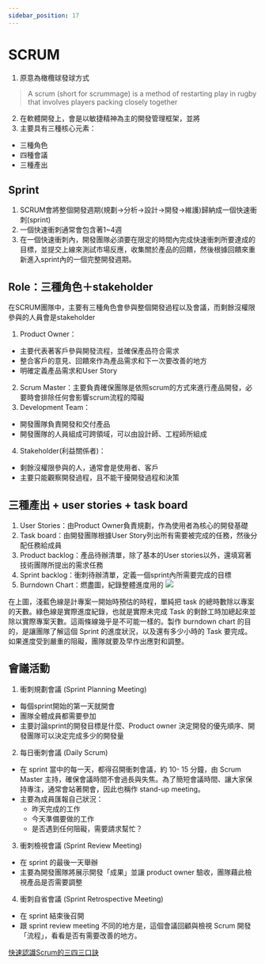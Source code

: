 ```yaml
---
sidebar_position: 17
--- 
```


# SCRUM
1. 原意為橄欖球發球方式
> A scrum (short for scrummage) is a method of restarting play in rugby that involves players packing closely together
2. 在軟體開發上，會是以敏捷精神為主的開發管理框架，並將
3. 主要具有三種核心元素：
  - 三種角色
  - 四種會議
  - 三種產出
## Sprint
1. SCRUM會將整個開發週期(規劃->分析->設計->開發->維護)歸納成一個快速衝刺(sprint)
2. 一個快速衝刺通常會包含著1~4週
3. 在一個快速衝刺內，開發團隊必須要在限定的時間內完成快速衝刺所要達成的目標，並提交上線來測試市場反應，收集關於產品的回饋，然後根據回饋來重新進入sprint內的一個完整開發週期。

## Role：三種角色＋stakeholder
在SCRUM團隊中，主要有三種角色會參與整個開發過程以及會議，而剩餘沒權限參與的人員會是stakeholder
1. Product Owner：
  - 主要代表著客戶參與開發流程，並確保產品符合需求
  - 整合客戶的意見、回饋來作為產品需求和下一次要改善的地方
  - 明確定義產品需求和User Story
2. Scrum Master：主要負責確保團隊是依照scrum的方式來進行產品開發，必要時會排除任何會影響scrum流程的障礙
3. Development Team：
  - 開發團隊負責開發和交付產品
  - 開發團隊的人員組成可跨領域，可以由設計師、工程師所組成
4. Stakeholder(利益關係者)：
  - 剩餘沒權限參與的人，通常會是使用者、客戶
  - 主要只能觀察開發過程，且不能干擾開發過程和決策


## 三種產出 + user stories + task board
1. User Stories：由Product Owner負責規劃，作為使用者為核心的開發基礎
2. Task board：由開發團隊根據User Story列出所有需要被完成的任務，然後分配任務給成員
3. Product backlog：產品待辦清單，除了基本的User stories以外，還填寫著技術團隊所提出的需求任務
4. Sprint backlog：衝刺待辦清單，定義一個sprint內所需要完成的目標
5. Burndown Chart：燃盡圖，紀錄整體進度用的
![](https://res.cloudinary.com/dqfxgtyoi/image/upload/v1644846818/agile/ExportedContentImage_04-2_bp68ge.png)

在上圖，淺藍色線是計專案一開始時預估的時程，單純把 task 的總時數除以專案的天數。綠色線是實際進度紀錄，也就是實際未完成 Task 的剩餘工時加總起來並除以實際專案天數。這兩條線幾乎是不可能一樣的。製作 burndown chart 的目的，是讓團隊了解這個 Sprint 的進度狀況，以及還有多少小時的 Task 要完成。如果進度受到嚴重的阻礙，團隊就要及早作出應對和調整。

## 會議活動

1. 衝刺規劃會議 (Sprint Planning Meeting)
  - 每個sprint開始的第一天就開會
  - 團隊全體成員都需要參加
  - 主要討論sprint的開發目標是什麼、Product owner 決定開發的優先順序、開發團隊可以決定完成多少的開發量
2. 每日衝刺會議 (Daily Scrum)
  - 在 sprint 當中的每一天，都得召開衝刺會議，約 10- 15 分鐘，由 Scrum Master 主持，確保會議時間不會過長與失焦。為了簡短會議時間、讓大家保持專注，通常會站著開會，因此也稱作 stand-up meeting。
  - 主要為成員匯報自己狀況：
    * 昨天完成的工作
    * 今天準備要做的工作
    * 是否遇到任何阻礙，需要請求幫忙？
3. 衝刺檢視會議 (Sprint Review Meeting)
  - 在 sprint 的最後一天舉辦
  - 主要為開發團隊將展示開發「成果」並讓 product owner 驗收，團隊藉此檢視產品是否需要調整

4. 衝刺自省會議 (Sprint Retrospective Meeting)
  - 在 sprint 結束後召開
  - 跟 sprint review meeting 不同的地方是，這個會議回顧與檢視 Scrum 開發「流程」，看看是否有需要改善的地方。




[快速認識Scrum的三四三口訣](https://www.ithome.com.tw/article/68213)